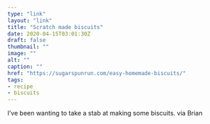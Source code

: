 ```yaml
---
type: "link"
layout: "link"
title: "Scratch made biscuits"
date: 2020-04-15T03:01:30Z
draft: false
thumbnail: ""
image: ""
alt: ""
caption: ""
href: "https://sugarspunrun.com/easy-homemade-biscuits/"
tags:
- recipe
- biscuits
---
```


I’ve been wanting to take a stab at making some biscuits. via Brian
